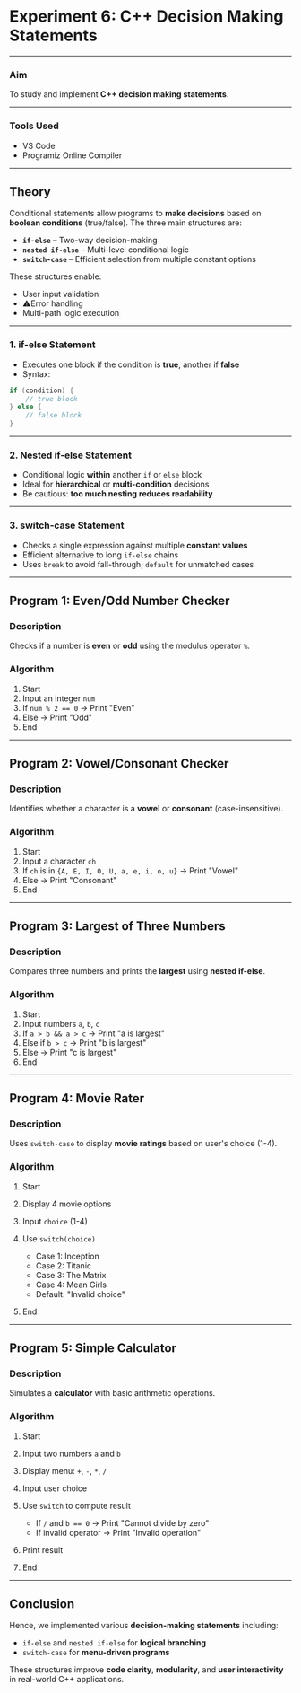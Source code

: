 # **Experiment 6: C++ Decision Making Statements**

---

### **Aim**

To study and implement **C++ decision making statements**.

---

### **Tools Used**

* VS Code
* Programiz Online Compiler

---

## **Theory**

Conditional statements allow programs to **make decisions** based on **boolean conditions** (true/false). The three main structures are:

* **`if-else`** – Two-way decision-making
* **`nested if-else`** – Multi-level conditional logic
* **`switch-case`** – Efficient selection from multiple constant options

These structures enable:

* User input validation
* ⚠Error handling
* Multi-path logic execution

---

### **1. if-else Statement**

* Executes one block if the condition is **true**, another if **false**
* Syntax:

```cpp
if (condition) {
    // true block
} else {
    // false block
}
```

---

### **2. Nested if-else Statement**

* Conditional logic **within** another `if` or `else` block
* Ideal for **hierarchical** or **multi-condition** decisions
* Be cautious: **too much nesting reduces readability**

---

### **3. switch-case Statement**

* Checks a single expression against multiple **constant values**
* Efficient alternative to long `if-else` chains
* Uses `break` to avoid fall-through; `default` for unmatched cases

---

## **Program 1: Even/Odd Number Checker**

### Description

Checks if a number is **even** or **odd** using the modulus operator `%`.

### **Algorithm**

1. Start
2. Input an integer `num`
3. If `num % 2 == 0` → Print "Even"
4. Else → Print "Odd"
5. End

---

## **Program 2: Vowel/Consonant Checker**

### Description

Identifies whether a character is a **vowel** or **consonant** (case-insensitive).

### **Algorithm**

1. Start
2. Input a character `ch`
3. If `ch` is in `{A, E, I, O, U, a, e, i, o, u}` → Print "Vowel"
4. Else → Print "Consonant"
5. End

---

## **Program 3: Largest of Three Numbers**

### Description

Compares three numbers and prints the **largest** using **nested if-else**.

### **Algorithm**

1. Start
2. Input numbers `a`, `b`, `c`
3. If `a > b && a > c` → Print "a is largest"
4. Else if `b > c` → Print "b is largest"
5. Else → Print "c is largest"
6. End
   
---

## **Program 4: Movie Rater**

### Description

Uses `switch-case` to display **movie ratings** based on user's choice (1-4).

### **Algorithm**

1. Start
2. Display 4 movie options
3. Input `choice` (1-4)
4. Use `switch(choice)`

   * Case 1: Inception
   * Case 2: Titanic
   * Case 3: The Matrix
   * Case 4: Mean Girls
   * Default: "Invalid choice"
5. End

---

## **Program 5: Simple Calculator**

### Description

Simulates a **calculator** with basic arithmetic operations.

### **Algorithm**

1. Start
2. Input two numbers `a` and `b`
3. Display menu: `+`, `-`, `*`, `/`
4. Input user choice
5. Use `switch` to compute result

   * If `/` and `b == 0` → Print "Cannot divide by zero"
   * If invalid operator → Print "Invalid operation"
6. Print result
7. End

---

## **Conclusion**

Hence, we implemented various **decision-making statements** including:

* `if-else` and `nested if-else` for **logical branching**
* `switch-case` for **menu-driven programs**

These structures improve **code clarity**, **modularity**, and **user interactivity** in real-world C++ applications.

